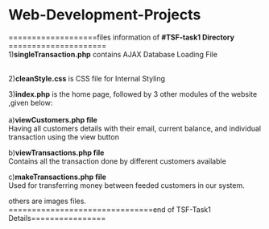 # Web-Development-Projects


===================files information of **#TSF-task1 Directory** =====================
<br/>1)**singleTransaction.php** contains AJAX Database Loading File

<br/>2)**cleanStyle.css** is CSS file for Internal Styling

3)**index.php** is the home page, followed by 3 other modules of the website ,given below:
<br/> <br/> a)**viewCustomers.php file** 
  <br/>Having all customers details with their email, current balance, and individual transaction using the view button 
  
  b)**viewTransactions.php file**
  <br/>Contains all the transaction done by different customers available
  
  c)**makeTransactions.php file**
 <br/> Used for transferring money between feeded customers in our system.

others are images files.  
===============================end of TSF-Task1 Details================
